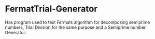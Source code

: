 # FermatTrial-Generator
Has program used to test Fermats algorithm for decomposing semiprime numbers, Trial Division for the same purpose and a Semiprime number Generator.
